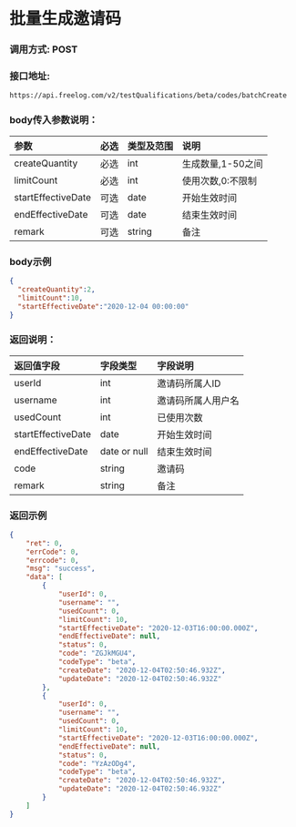 # 批量生成邀请码



### 调用方式: POST



### 接口地址:

```
https://api.freelog.com/v2/testQualifications/beta/codes/batchCreate
```



### body传入参数说明：

| 参数 | 必选 | 类型及范围 | 说明 |
| :--- | :--- | :--- | :--- |
|createQuantity | 必选 | int |生成数量,1-50之间 |
|limitCount | 必选 | int | 使用次数,0:不限制 |
|startEffectiveDate | 可选 | date | 开始生效时间 |
|endEffectiveDate | 可选 | date | 结束生效时间 |
|remark | 可选 | string | 备注 |



### body示例

```json
{
  "createQuantity":2,
  "limitCount":10,
  "startEffectiveDate":"2020-12-04 00:00:00"
}
```



### 返回说明：

| 返回值字段 | 字段类型 | 字段说明 |
| :--- | :--- | :--- |
| userId | int | 邀请码所属人ID |
| username | int | 邀请码所属人用户名 |
| usedCount | int | 已使用次数 |
| startEffectiveDate | date | 开始生效时间 |
| endEffectiveDate | date or null | 结束生效时间 |
| code | string | 邀请码 |
| remark | string | 备注 |



### 返回示例

```json
{
    "ret": 0,
    "errCode": 0,
    "errcode": 0,
    "msg": "success",
    "data": [
        {
            "userId": 0,
            "username": "",
            "usedCount": 0,
            "limitCount": 10,
            "startEffectiveDate": "2020-12-03T16:00:00.000Z",
            "endEffectiveDate": null,
            "status": 0,
            "code": "ZGJkMGU4",
            "codeType": "beta",
            "createDate": "2020-12-04T02:50:46.932Z",
            "updateDate": "2020-12-04T02:50:46.932Z"
        },
        {
            "userId": 0,
            "username": "",
            "usedCount": 0,
            "limitCount": 10,
            "startEffectiveDate": "2020-12-03T16:00:00.000Z",
            "endEffectiveDate": null,
            "status": 0,
            "code": "YzAzODg4",
            "codeType": "beta",
            "createDate": "2020-12-04T02:50:46.932Z",
            "updateDate": "2020-12-04T02:50:46.932Z"
        }
    ]
}
```


